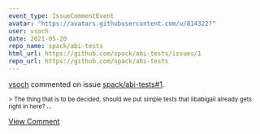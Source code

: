 ```yaml
---
event_type: IssueCommentEvent
avatar: "https://avatars.githubusercontent.com/u/814322?"
user: vsoch
date: 2021-05-20
repo_name: spack/abi-tests
html_url: https://github.com/spack/abi-tests/issues/1
repo_url: https://github.com/spack/abi-tests
---
```


<a href='https://github.com/vsoch' target='_blank'>vsoch</a> commented on issue <a href='https://github.com/spack/abi-tests/issues/1' target='_blank'>spack/abi-tests#1</a>.

<small>> The thing that is to be decided, should we put simple tests that libabigail already gets right in here?...</small>

<a href='https://github.com/spack/abi-tests/issues/1' target='_blank'>View Comment</a>